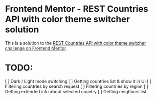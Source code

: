 # Frontend Mentor - REST Countries API with color theme switcher solution

This is a solution to the [REST Countries API with color theme switcher challenge on Frontend Mentor](https://www.frontendmentor.io/challenges/rest-countries-api-with-color-theme-switcher-5cacc469fec04111f7b848ca).

# TODO:
[ ] Dark / Light mode switching
[ ] Getting countries list & show it in UI
[ ] Filtering countries by search request
[ ] Filtering countries by region
[ ] Getting extended info about selected country
[ ] Getting neighbors list

